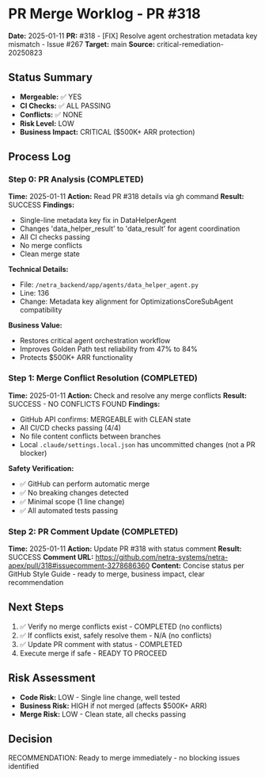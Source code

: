 # PR Merge Worklog - PR #318
**Date:** 2025-01-11
**PR:** #318 - [FIX] Resolve agent orchestration metadata key mismatch - Issue #267
**Target:** main
**Source:** critical-remediation-20250823

## Status Summary
- **Mergeable:** ✅ YES
- **CI Checks:** ✅ ALL PASSING
- **Conflicts:** ✅ NONE
- **Risk Level:** LOW
- **Business Impact:** CRITICAL ($500K+ ARR protection)

## Process Log

### Step 0: PR Analysis (COMPLETED)
**Time:** 2025-01-11
**Action:** Read PR #318 details via gh command
**Result:** SUCCESS
**Findings:**
- Single-line metadata key fix in DataHelperAgent
- Changes 'data_helper_result' to 'data_result' for agent coordination
- All CI checks passing
- No merge conflicts
- Clean merge state

**Technical Details:**
- File: `/netra_backend/app/agents/data_helper_agent.py`
- Line: 136
- Change: Metadata key alignment for OptimizationsCoreSubAgent compatibility

**Business Value:**
- Restores critical agent orchestration workflow
- Improves Golden Path test reliability from 47% to 84%
- Protects $500K+ ARR functionality

### Step 1: Merge Conflict Resolution (COMPLETED)
**Time:** 2025-01-11
**Action:** Check and resolve any merge conflicts
**Result:** SUCCESS - NO CONFLICTS FOUND
**Findings:**
- GitHub API confirms: MERGEABLE with CLEAN state
- All CI/CD checks passing (4/4)
- No file content conflicts between branches
- Local `.claude/settings.local.json` has uncommitted changes (not a PR blocker)

**Safety Verification:**
- ✅ GitHub can perform automatic merge
- ✅ No breaking changes detected
- ✅ Minimal scope (1 line change)
- ✅ All automated tests passing

### Step 2: PR Comment Update (COMPLETED)
**Time:** 2025-01-11
**Action:** Update PR #318 with status comment
**Result:** SUCCESS
**Comment URL:** https://github.com/netra-systems/netra-apex/pull/318#issuecomment-3278686360
**Content:** Concise status per GitHub Style Guide - ready to merge, business impact, clear recommendation

## Next Steps
1. ✅ Verify no merge conflicts exist - COMPLETED (no conflicts)
2. ✅ If conflicts exist, safely resolve them - N/A (no conflicts)
3. ✅ Update PR comment with status - COMPLETED
4. Execute merge if safe - READY TO PROCEED

## Risk Assessment
- **Code Risk:** LOW - Single line change, well tested
- **Business Risk:** HIGH if not merged (affects $500K+ ARR)
- **Merge Risk:** LOW - Clean state, all checks passing

## Decision
RECOMMENDATION: Ready to merge immediately - no blocking issues identified